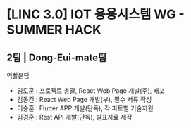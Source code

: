 # [LINC 3.0] IOT 응용시스템 WG - SUMMER HACK

## 2팀 | Dong-Eui-mate팀
역할분담
 - 임도훈 : 프로젝트 총괄, React Web Page 개발(주), 배포
 - 김동건 : React Web Page 개발(부), 필수 서류 작성
 - 이승훈 : Flutter APP 개발(단독), 각 파트별 기술지원
 - 김경훈 : Rest API 개발(단독), 발표자료 제작

